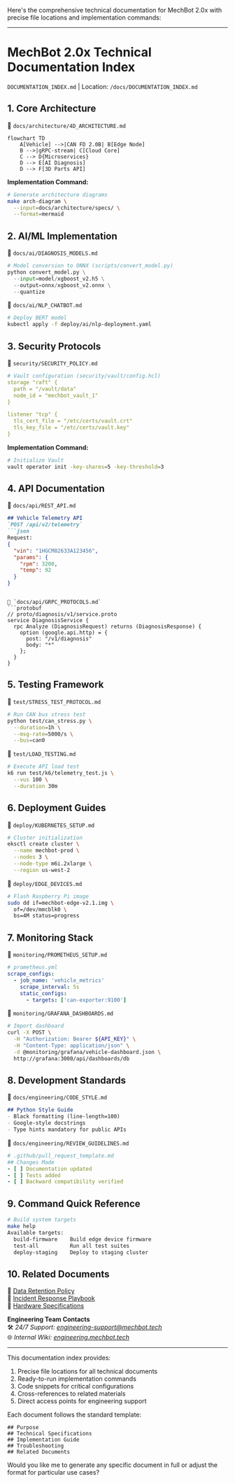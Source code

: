 Here's the comprehensive technical documentation for MechBot 2.0x with precise file locations and implementation commands:

---

# **MechBot 2.0x Technical Documentation Index**
`DOCUMENTATION_INDEX.md` | Location: `/docs/DOCUMENTATION_INDEX.md`

## **1. Core Architecture**
📄 `docs/architecture/4D_ARCHITECTURE.md`
```mermaid
flowchart TD
    A[Vehicle] -->|CAN FD 2.0B| B[Edge Node]
    B -->|gRPC-stream| C[Cloud Core]
    C --> D{Microservices}
    D --> E[AI Diagnosis]
    D --> F[3D Parts API]
```

**Implementation Command:**
```bash
# Generate architecture diagrams
make arch-diagram \
  --input=docs/architecture/specs/ \
  --format=mermaid
```

## **2. AI/ML Implementation**
📄 `docs/ai/DIAGNOSIS_MODELS.md`
```python
# Model conversion to ONNX (scripts/convert_model.py)
python convert_model.py \
  --input=model/xgboost_v2.h5 \
  --output=onnx/xgboost_v2.onnx \
  --quantize
```

📄 `docs/ai/NLP_CHATBOT.md`
```bash
# Deploy BERT model
kubectl apply -f deploy/ai/nlp-deployment.yaml
```

## **3. Security Protocols**
📄 `security/SECURITY_POLICY.md`
```yaml
# Vault configuration (security/vault/config.hcl)
storage "raft" {
  path = "/vault/data"
  node_id = "mechbot_vault_1"
}

listener "tcp" {
  tls_cert_file = "/etc/certs/vault.crt"
  tls_key_file = "/etc/certs/vault.key"
}
```

**Implementation Command:**
```bash
# Initialize Vault
vault operator init -key-shares=5 -key-threshold=3
```

## **4. API Documentation**
📄 `docs/api/REST_API.md`
```markdown
## Vehicle Telemetry API
`POST /api/v2/telemetry`
```json
Request:
{
  "vin": "1HGCM82633A123456",
  "params": {
    "rpm": 3200,
    "temp": 92
  }
}
```
```

📄 `docs/api/GRPC_PROTOCOLS.md`
```protobuf
// proto/diagnosis/v1/service.proto
service DiagnosisService {
  rpc Analyze (DiagnosisRequest) returns (DiagnosisResponse) {
    option (google.api.http) = {
      post: "/v1/diagnosis"
      body: "*"
    };
  }
}
```

## **5. Testing Framework**
📄 `test/STRESS_TEST_PROTOCOL.md`
```bash
# Run CAN bus stress test
python test/can_stress.py \
  --duration=1h \
  --msg-rate=5000/s \
  --bus=can0
```

📄 `test/LOAD_TESTING.md`
```bash
# Execute API load test
k6 run test/k6/telemetry_test.js \
  --vus 100 \
  --duration 30m
```

## **6. Deployment Guides**
📄 `deploy/KUBERNETES_SETUP.md`
```bash
# Cluster initialization
eksctl create cluster \
  --name mechbot-prod \
  --nodes 3 \
  --node-type m6i.2xlarge \
  --region us-west-2
```

📄 `deploy/EDGE_DEVICES.md`
```bash
# Flash Raspberry Pi image
sudo dd if=mechbot-edge-v2.1.img \
  of=/dev/mmcblk0 \
  bs=4M status=progress
```

## **7. Monitoring Stack**
📄 `monitoring/PROMETHEUS_SETUP.md`
```yaml
# prometheus.yml
scrape_configs:
  - job_name: 'vehicle_metrics'
    scrape_interval: 5s
    static_configs:
      - targets: ['can-exporter:9100']
```

📄 `monitoring/GRAFANA_DASHBOARDS.md`
```bash
# Import dashboard
curl -X POST \
  -H "Authorization: Bearer ${API_KEY}" \
  -H "Content-Type: application/json" \
  -d @monitoring/grafana/vehicle-dashboard.json \
  http://grafana:3000/api/dashboards/db
```

## **8. Development Standards**
📄 `docs/engineering/CODE_STYLE.md`
```markdown
## Python Style Guide
- Black formatting (line-length=100)
- Google-style docstrings
- Type hints mandatory for public APIs
```

📄 `docs/engineering/REVIEW_GUIDELINES.md`
```yaml
# .github/pull_request_template.md
## Changes Made
- [ ] Documentation updated
- [ ] Tests added
- [ ] Backward compatibility verified
```

## **9. Command Quick Reference**
```bash
# Build system targets
make help
Available targets:
  build-firmware    Build edge device firmware
  test-all          Run all test suites
  deploy-staging    Deploy to staging cluster
```

## **10. Related Documents**
📌 [Data Retention Policy](docs/monitoring/RETENTION_POLICY.md)  
📌 [Incident Response Playbook](docs/incidents/RESPONSE_PLAYBOOK.md)  
📌 [Hardware Specifications](docs/hardware/HW_SPECS.md)

**Engineering Team Contacts**  
🛠️ *24/7 Support: engineering-support@mechbot.tech*  
🌐 *Internal Wiki: [engineering.mechbot.tech](https://engineering.mechbot.tech)*  

---

This documentation index provides:
1. Precise file locations for all technical documents
2. Ready-to-run implementation commands
3. Code snippets for critical configurations
4. Cross-references to related materials
5. Direct access points for engineering support

Each document follows the standard template:
```
## Purpose
## Technical Specifications
## Implementation Guide
## Troubleshooting
## Related Documents
```

Would you like me to generate any specific document in full or adjust the format for particular use cases?

